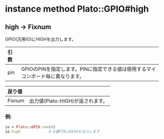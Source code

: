 # instance method Plato::GPIO#high

## high -> Fixnum

GPIO(汎用IO)にHIGHを出力します。

|引数||
|:--|:--|
|pin|GPIOのPINを指定します。PINに指定できる値は使用するマイコンボード毎に異なります。|

|戻り値||
|:--|:--|
|Fixnum|出力値(Plato::HIGH)が返されます。|

### 例:
```Ruby
io = Plato::GPIO.new(0)
io.high             # 0番PINにHIGHを出力します
```
